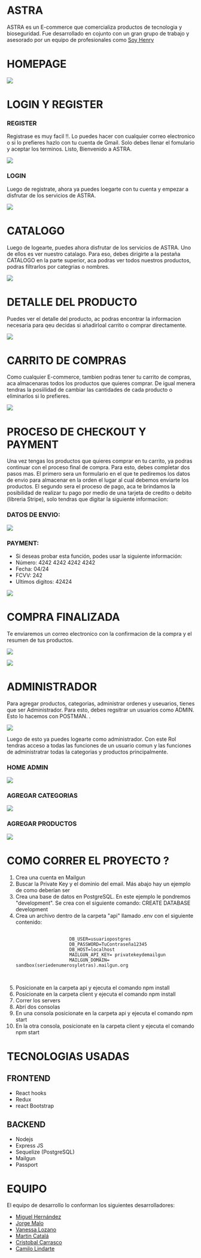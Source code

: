 # ASTRA

ASTRA es un E-commerce que comercializa productos de tecnologia y bioseguridad. Fue desarrollado en cojunto con un gran grupo de trabajo y asesorado por un equipo de profesionales como <a href="https://soyhenry.com/" rel="nofollow">Soy Henry</a>

<h1>HOMEPAGE</h1>
<p align='left'>
    <img src='./ReadmeAsset/Home.png' </img>
</p>


<h1>LOGIN Y REGISTER</h1>
<h3>REGISTER</h3>
<p>
    Registrase es muy facil !!. Lo puedes hacer con cualquier correo electronico o si lo prefieres hazlo con tu cuenta de Gmail.
    Solo debes llenar el fomulario y aceptar los terminos. Listo,  Bienvenido a ASTRA.
</p>
<p align='left'>
    <img src='./ReadmeAsset/Register.jpg' </img>
</p>
<h3>LOGIN</h3>
<p>
    Luego de registrate, ahora ya puedes loegarte con tu cuenta y empezar a disfrutar de los servicios de ASTRA.
</p>
<p align='left'>
    <img src='./ReadmeAsset/Login.jpg' </img>
</p>

<div>
<h1>CATALOGO</h1>
<p>
    Luego de logearte, puedes ahora disfrutar de los servicios de ASTRA. Uno de ellos es ver nuestro catalago. Para eso, debes dirigirte a la pestaña CATALOGO en la parte superior, aca podras ver todos nuestros productos, podras filtrarlos por categrias o nombres.
</p>
<p align='left'>
    <img src='./ReadmeAsset/Catalogo.jpg' </img>
</p>
</div>
<div>
<h1>DETALLE DEL PRODUCTO</h1>
<p>
    Puedes ver el detalle del producto, ac podras encontrar la informacion necesaria para qeu decidas si añadirloal carrito o comprar directamente.
</p>
<p align='left'>
    <img src='./ReadmeAsset/Detalle.jpg' </img>
</p>
</div>
<div>
<h1>CARRITO DE COMPRAS</h1>
<p>
    Como cualquier E-commerce, tambien podras tener tu carrito de compras, aca almacenaras todos los productos que quieres comprar. De igual menera tendras la posiilidad de cambiar las cantidades de cada producto o eliminarlos si lo prefieres.
</p>
<p align='left'>
    <img src='./ReadmeAsset/Cart.jpg' </img>
</p>
</div>
<div>
<h1>PROCESO DE CHECKOUT Y PAYMENT</h1>
<p>
        Una vez tengas los productos que quieres comprar en tu carrito, ya podras continuar con el proceso final de compra. Para esto, debes completar dos pasos mas. El primero sera un formulario en el que te pediremos los datos de envio para almacenar en la orden el lugar al cual debemos enviarte los productos. El segundo sera el proceso de pago, aca te brindamos la posibilidad de realizar tu pago por medio de una tarjeta de credito o debito (libreria Stripe), solo tendras que digitar la siguiente informaciion:


</p>
<h3>DATOS DE ENVIO:</h3>
<p align='left'>
    <img src='./ReadmeAsset/DatosEnv.jpg' </img>
</p>
<h3>PAYMENT:</h3>
        <ul>
            <li> 
                 Si deseas probar esta función, podes usar la siguiente información: 
                <li>Número: 4242 4242 4242 4242</li>
                <li>Fecha: 04/24</li>
                <li>FCVV: 242</li>
                <li>Ultimos digitos: 42424</li>
            </li>
        </ul>
<p align='left'>
    <img src='./ReadmeAsset/Payment.jpg' </img>
</p>
</div>
<div>
<h1>COMPRA FINALIZADA</h1>
<p>
    Te enviaremos un correo electronico con la confirmacion de la compra y el resumen de tus productos.
</p>
<p align='left'>
    <img src='./ReadmeAsset/Gracias.jpg' </img>
</p>
<p align='left'>
    <img src='./ReadmeAsset/Email.jpg' </img>
</p>
</div>

<h1> ADMINISTRADOR </h1>
<p>
    Para agregar productos, categorias, administrar ordenes y useuarios, tienes que ser Administrador. Para esto, debes regsitrar un usuarios como ADMIN. Esto lo hacemos con POSTMAN. .
</p>
<p align='left'>
    <img src='./ReadmeAsset/Postman.jpg' </img>
</p>
<p>
    Luego de esto ya puedes logearte como administrador. Con este Rol tendras acceso a todas las funciones de un usuario comun y las funciones de administratrar todas la categorias y productos principalmente.
</p>
<h3>HOME ADMIN</h3>
<p align='left'>
    <img src='./ReadmeAsset/HomeAdmin.jpg' </img>
</p>
<h3>AGREGAR CATEGORIAS</h3>
<p align='left'>
    <img src='./ReadmeAsset/AddCat.jpg' </img>
</p>
<h3>AGREGAR PRODUCTOS</h3>
<p align='left'>
    <img src='./ReadmeAsset/AddPro.jpg' </img>
</p>
</div>

<div>
    <h1> COMO CORRER EL PROYECTO ? </h1>
        <ol>
        <li>Crea una cuenta en Mailgun</li>
        <li>Buscar la Private Key y el dominio del email. Más abajo hay un ejemplo de como deberían ser</li>
        <li>Crea una base de datos en PostgreSQL. En este ejemplo le pondremos "development". Se crea con el siguiente comando: CREATE DATABASE development</li>
        <li>Crea un archivo dentro de la carpeta "api" llamado .env con el siguiente contenido:
            <pre>
                    <code>
                    DB_USER=usuariopostgres
                    DB_PASSWORD=TuContraseña12345
                    DB_HOST=localhost
                    MAILGUN_API_KEY= privatekeydemailgun
                    MAILGUN_DOMAIN= sandbox(seriedenumerosyletras).mailgun.org
                    </code>
            </pre>
        </li>
        <li>Posicionate en la carpeta api y ejecuta el comando npm install</li>
        <li>Posicionate en la carpeta client y ejecuta el comando npm install</li>
        <li>Correr los servers</li>
        <li>Abrí dos consolas</li>
        <li>En una consola posicionate en la carpeta api y ejecuta el comando npm start</li>
        <li>En la otra consola, posicionate en la carpeta client y ejecuta el comando npm start</li>
        </ol>

</div>

<div>
    <h1> TECNOLOGIAS USADAS </h1>
        <h2>FRONTEND</h2>
        <ul>
            <li>React hooks</li>
            <li>Redux</li>
            <li>react Bootstrap</li>
        </ul>
        <h2>BACKEND</h2>
        <ul>
            <li>Nodejs</li>
            <li>Express JS</li>
            <li>Sequelize (PostgreSQL)</li>
            <li>Mailgun</li>
            <li>Passport</li>
        </ul>

</div>

<div>
    <h1> EQUIPO </h1>
    <p>El equipo de desarrollo lo conforman los siguientes desarrolladores:</p>
        <ul>
            <li><a href="https://github.com/miguehernaandez" rel="nofollow">Miguel Hernández</a></li>
            <li><a href="https://github.com/jorelmaro" rel="nofollow">Jorge Malo</a></li>
            <li><a href="https://github.com/nvlozano" rel="nofollow">Vanessa Lozano</a></li>
            <li><a href="https://github.com/martinc1991" rel="nofollow">Martin Catalá</a></li>
            <li><a href="https://github.com/Cristovk" rel="nofollow">Cristobal Carrasco</a></li>
            <li><a href="https://github.com/CamilolIn" rel="nofollow">Camilo Lindarte</a></li>
        </ul>

</div>
